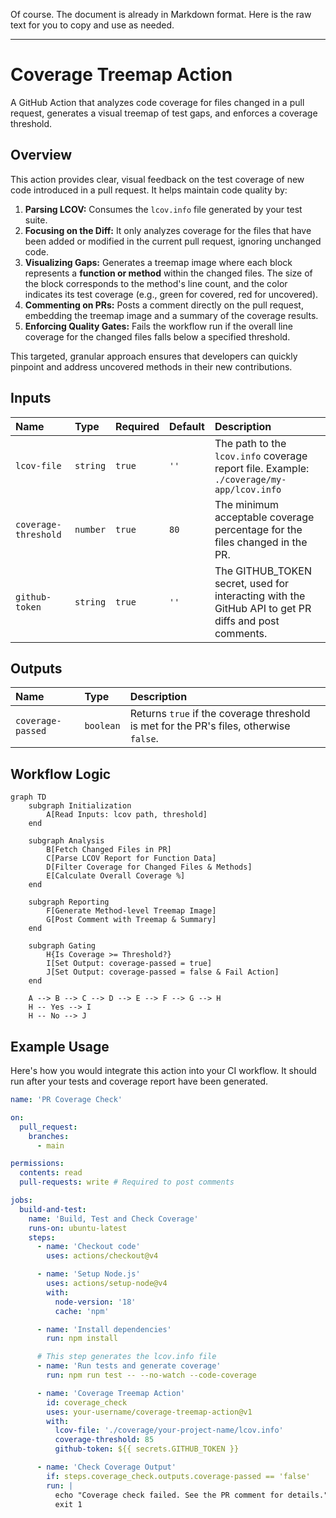 Of course. The document is already in Markdown format. Here is the raw text for you to copy and use as needed.

-----

# Coverage Treemap Action

A GitHub Action that analyzes code coverage for files changed in a pull request, generates a visual treemap of test gaps, and enforces a coverage threshold.

## Overview

This action provides clear, visual feedback on the test coverage of new code introduced in a pull request. It helps maintain code quality by:

1. **Parsing LCOV:** Consumes the `lcov.info` file generated by your test suite.
2. **Focusing on the Diff:** It only analyzes coverage for the files that have been added or modified in the current pull request, ignoring unchanged code.
3. **Visualizing Gaps:** Generates a treemap image where each block represents a **function or method** within the changed files. The size of the block corresponds to the method's line count, and the color indicates its test coverage (e.g., green for covered, red for uncovered).
4. **Commenting on PRs:** Posts a comment directly on the pull request, embedding the treemap image and a summary of the coverage results.
5. **Enforcing Quality Gates:** Fails the workflow run if the overall line coverage for the changed files falls below a specified threshold.

This targeted, granular approach ensures that developers can quickly pinpoint and address uncovered methods in their new contributions.

## Inputs

| Name | Type | Required | Default | Description |
| :--- | :--- | :--- | :--- | :--- |
| `lcov-file` | `string` | `true` | `''` | The path to the `lcov.info` coverage report file. Example: `./coverage/my-app/lcov.info` |
| `coverage-threshold` | `number` | `true` | `80` | The minimum acceptable coverage percentage for the files changed in the PR. |
| `github-token` | `string` | `true` | `''` | The GITHUB\_TOKEN secret, used for interacting with the GitHub API to get PR diffs and post comments. |

## Outputs

| Name | Type | Description |
| :--- | :--- | :--- |
| `coverage-passed` | `boolean` | Returns `true` if the coverage threshold is met for the PR's files, otherwise `false`. |

## Workflow Logic

```mermaid
graph TD
    subgraph Initialization
        A[Read Inputs: lcov path, threshold]
    end

    subgraph Analysis
        B[Fetch Changed Files in PR]
        C[Parse LCOV Report for Function Data]
        D[Filter Coverage for Changed Files & Methods]
        E[Calculate Overall Coverage %]
    end

    subgraph Reporting
        F[Generate Method-level Treemap Image]
        G[Post Comment with Treemap & Summary]
    end

    subgraph Gating
        H{Is Coverage >= Threshold?}
        I[Set Output: coverage-passed = true]
        J[Set Output: coverage-passed = false & Fail Action]
    end

    A --> B --> C --> D --> E --> F --> G --> H
    H -- Yes --> I
    H -- No --> J
```

## Example Usage

Here's how you would integrate this action into your CI workflow. It should run after your tests and coverage report have been generated.

```yaml
name: 'PR Coverage Check'

on:
  pull_request:
    branches:
      - main

permissions:
  contents: read
  pull-requests: write # Required to post comments

jobs:
  build-and-test:
    name: 'Build, Test and Check Coverage'
    runs-on: ubuntu-latest
    steps:
      - name: 'Checkout code'
        uses: actions/checkout@v4

      - name: 'Setup Node.js'
        uses: actions/setup-node@v4
        with:
          node-version: '18'
          cache: 'npm'

      - name: 'Install dependencies'
        run: npm install

      # This step generates the lcov.info file
      - name: 'Run tests and generate coverage'
        run: npm run test -- --no-watch --code-coverage

      - name: 'Coverage Treemap Action'
        id: coverage_check
        uses: your-username/coverage-treemap-action@v1
        with:
          lcov-file: './coverage/your-project-name/lcov.info'
          coverage-threshold: 85
          github-token: ${{ secrets.GITHUB_TOKEN }}

      - name: 'Check Coverage Output'
        if: steps.coverage_check.outputs.coverage-passed == 'false'
        run: |
          echo "Coverage check failed. See the PR comment for details."
          exit 1
```
